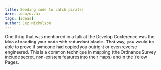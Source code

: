 ```yaml
---
title: Seeding code to catch pirates
date: 2008/07/31
tags: [ideas]
author: Jez Nicholson
---
```

One thing that was mentioned in a talk at the Develop Conference was the idea of seeding your code with redundant blocks. That way, you would be able to prove if someone had copied you outright or even reverse engineered. This is a common technique in mapping (the Ordnance Survey include secret, non-existent features into their maps) and in the Yellow Pages.

